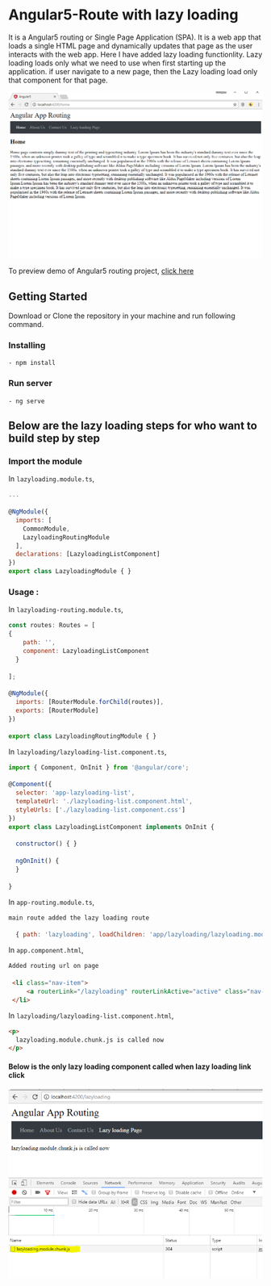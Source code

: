 # Angular5-Route with lazy loading


It is a Angular5 routing or Single Page Application (SPA). It is a web app that loads a single HTML page and dynamically updates that page as the user interacts with the web app. Here I have added lazy loading functionlity. Lazy loading loads only what we need to use when first starting up the application. if user navigate to a new page, then the Lazy loading load only that component for that page.

<p align="center">
    <img  alt="Angular5-Route" src="img/Angular5-Route.PNG" class="img-responsive">
</p>

To preview demo of Angular5 routing project, [click here](https://stackblitz.com/edit/angular5-route-with-lazy-loading?embed=1&file=index.html&hideExplorer=1&hideNavigation=1&view=preview)



## Getting Started
Download  or Clone the repository in your machine and run following command.

### Installing
    - npm install

### Run server
    - ng serve
    
## Below are the lazy loading steps for who want to build step by step


### Import the module

In `lazyloading.module.ts`,

```javascript
...

@NgModule({
  imports: [
    CommonModule,
    LazyloadingRoutingModule
  ],
  declarations: [LazyloadingListComponent]
})
export class LazyloadingModule { }


```

### Usage : 

In `lazyloading-routing.module.ts`,

```javascript
const routes: Routes = [
{
    path: '',
    component: LazyloadingListComponent
  }

];

@NgModule({
  imports: [RouterModule.forChild(routes)],
  exports: [RouterModule]
})

export class LazyloadingRoutingModule { }

```

In `lazyloading/lazyloading-list.component.ts`,

```javascript
import { Component, OnInit } from '@angular/core';

@Component({
  selector: 'app-lazyloading-list',
  templateUrl: './lazyloading-list.component.html',
  styleUrls: ['./lazyloading-list.component.css']
})
export class LazyloadingListComponent implements OnInit {

  constructor() { }

  ngOnInit() {
  }

}
```

In `app-routing.module.ts`,
```javascript
main route added the lazy loading route

  { path: 'lazyloading', loadChildren: 'app/lazyloading/lazyloading.module#LazyloadingModule' }

```
In `app.component.html`,

```html
Added routing url on page

 <li class="nav-item">
     <a routerLink="/lazyloading" routerLinkActive="active" class="nav-link" >Lazy loading Page</a>
 </li>
```
In `lazyloading/lazyloading-list.component.html`,

```html
<p>
  lazyloading.module.chunk.js is called now
</p>           
```
#### Below is  the only lazy loading component called when lazy loading link click
<p align="center">
    <img  alt="Angular5-Route-lazy-loading" src="img/lazy-loading.png" class="img-responsive">
</p>
